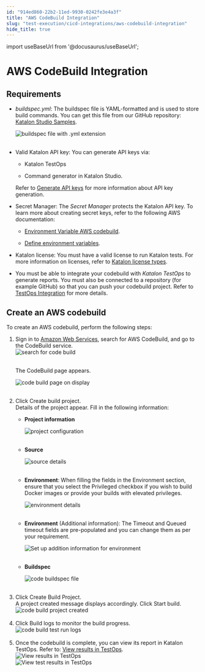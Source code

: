 ```yaml
---
id: "914ed860-22b2-11ed-9930-0242fe3e4a3f"
title: "AWS CodeBuild Integration"
slug: "test-execution/cicd-integrations/aws-codebuild-integration"
hide_title: true
---
```

import useBaseUrl from '@docusaurus/useBaseUrl';


# <a id="id" class="anchor_top_offset"/><a id="ariaid-title1" class="anchor_top_offset"/>AWS CodeBuild Integration


## Requirements

<div xmlns="http://www.w3.org/1999/xhtml" className="p"><ul className="ul"><li className="li"><p className="p"><em className="ph i">buildspec.yml</em>: The buildspec file is YAML-formatted and
        is used to store build commands. You can get this file from our
        GitHub repository: <a className="xref j-external-link" href="https://github.com/katalon-studio-samples/ci-samples/blob/master/buildspec.yml" target="_blank">Katalon
          Studio Samples</a>.</p>
      <p className="p"><img className="image" src={useBaseUrl("https://github.com/katalon-studio/docs-images/raw/master/katalon-studio/docs/aws-code-integration-with-docker-image/K.S.E-8.2.5-aws-user-guide-buildspec_file.png")} alt="buildspec file with .yml extension" /><br /><br /></p></li><li className="li"><p className="p">Valid Katalon API key: You can generate API keys via:</p>
      <ul className="ul"><li className="li"><p className="p">Katalon TestOps</p></li><li className="li"><p className="p">Command generator in Katalon Studio.</p></li></ul>
      <p className="p">Refer to <a className="xref" href="/docs/administration/settings/katalon-api-key-in-katalon-testops#id_1">Generate
          API keys</a> for more information about API key generation.</p></li><li className="li"><p className="p">Secret Manager: The <em className="ph i">Secret Manager</em> protects the Katalon
        API key. To learn more about creating secret keys, refer to the
        following AWS documentation:</p>
      <ul className="ul"><li className="li"><p className="p"><a className="xref j-external-link" href="https://docs.aws.amazon.com/codebuild/latest/APIReference/API_EnvironmentVariable.html" target="_blank">Environment
              Variable AWS codebuild</a>.</p></li><li className="li"><p className="p"><a className="xref j-external-link" href="https://blog.shikisoft.com/define-environment-vars-aws-codebuild-buildspec/" target="_blank">Define
              environment variables</a>.</p></li></ul></li><li className="li"><p className="p">Katalon license: You must have a valid license to run Katalon
        tests. For more information on licenses, refer to <a className="xref" href="/docs/administration/katalon-studio-enterprise-and-katalon-runtime-engine-license/license-overview">Katalon
          license types</a>.</p></li><li className="li"><p className="p">You must be able to integrate your codebuild with <em className="ph i">Katalon
          TestOps</em> to generate reports. You must also be connected to a
        repository (for example GitHub) so that you can push your codebuild
        project. Refer to <a className="xref" href="/docs/get-started/set-up-your-workspace/integrate-katalon-testops-with-katalon-studio">TestOps
          Integration</a> for more details.</p></li></ul></div>

## <a id="task-4069" class="anchor_top_offset"/>Create an AWS codebuild

<section xmlns="http://www.w3.org/1999/xhtml" className="section context">To create an AWS codebuild, perform the following steps:</section> 
<ol xmlns="http://www.w3.org/1999/xhtml" className="ol steps"><li className="li step stepexpand"><span className="ph cmd">Sign in to <a className="xref j-external-link" href="http://console.aws.amazon.com" target="_blank">Amazon Web         Services</a>, search for AWS CodeBuild, and go to the CodeBuild       service.</span><div className="itemgroup info"><img className="image" src={useBaseUrl("https://github.com/katalon-studio/docs-images/raw/master/katalon-studio/docs/aws-code-integration-with-docker-image/K.S.E-8.2.5-aws-user-guide-code-build_search_string.png")} alt="search for code build" /><br /><br /></div><div className="itemgroup stepresult"><p className="p">The <span className="ph uicontrol">CodeBuild</span> page appears.</p><p className="p"><img className="image" src={useBaseUrl("https://github.com/katalon-studio/docs-images/raw/master/katalon-studio/docs/aws-code-integration-with-docker-image/K.S.E-8.2.5-aws-user-guide-create_build_project.png")} alt="code build page on display" /><br /><br /></p></div></li><li className="li step stepexpand"><span className="ph cmd">Click <span className="ph uicontrol">Create build project</span>.</span><div className="itemgroup info">Details of the project appear. Fill in the following       information:</div><div className="itemgroup info"><ul className="ul"><li className="li"><p className="p"><strong className="ph b">Project information</strong></p><p className="p"><img className="image" src={useBaseUrl("https://github.com/katalon-studio/docs-images/raw/master/katalon-studio/docs/aws-code-integration-with-docker-image/K.S.E-8.2.5-aws-user-guide-build_project_configuration.png")} alt="project configuration" /><br /><br /></p></li><li className="li"><p className="p"><strong className="ph b">Source</strong></p><p className="p"><img className="image" src={useBaseUrl("https://github.com/katalon-studio/docs-images/raw/master/katalon-studio/docs/aws-code-integration-with-docker-image/K.S.E-8.2.5-aws-user-guide-code-build_source_details.png")} alt="source details" /><br /><br /></p></li><li className="li"><p className="p"><strong className="ph b">Environment</strong>: When filling the fields in the <span className="ph uicontrol">Environment</span>             section, ensure that you select the <span className="ph uicontrol">Privileged</span>             checkbox if you wish to build Docker images or provide your builds             with elevated privileges.</p><p className="p"><img className="image" src={useBaseUrl("https://github.com/katalon-studio/docs-images/raw/master/katalon-studio/docs/aws-code-integration-with-docker-image/K.S.E-8.2.5-license-utilization-dashboard-code_build_environment.png")} alt="environment details" /><br /><br /></p></li><li className="li"><p className="p"><strong className="ph b">Environment</strong> (Additional information): The <span className="ph uicontrol">Timeout</span> and <span className="ph uicontrol">Queued timeout</span>             fields are pre-populated and you can change them as per your             requirement.</p><p className="p"><img className="image" src={useBaseUrl("https://github.com/katalon-studio/docs-images/raw/master/katalon-studio/docs/aws-code-integration-with-docker-image/K.S.E-8.2.5-aws-user-guide-environment_additional_configuration.png")} alt="Set up addition information for environment" /><br /><br /></p></li><li className="li"><p className="p"><strong className="ph b">Buildspec</strong></p><p className="p"><img className="image" src={useBaseUrl("https://github.com/katalon-studio/docs-images/raw/master/katalon-studio/docs/aws-code-integration-with-docker-image/K.S.E-8.2.5-aws-user-guide-use_buildspec_file.png")} alt="code buildspec file" /><br /><br /></p></li></ul></div></li><li className="li step stepexpand"><span className="ph cmd">Click <span className="ph uicontrol">Create Build Project.</span></span><div className="itemgroup info">A project created message displays accordingly.       Click <span className="ph uicontrol">Start build</span>.</div><div className="itemgroup info"><img className="image" src={useBaseUrl("https://github.com/katalon-studio/docs-images/raw/master/katalon-studio/docs/aws-code-integration-with-docker-image/K.S.E-8.2.5-aws-user-guide-build_project_created.png")} alt="code build project created" /><br /><br /></div></li><li className="li step stepexpand"><span className="ph cmd">Click <span className="ph uicontrol">Build logs</span> to monitor the build       progress.</span><div className="itemgroup info"><img className="image" src={useBaseUrl("https://github.com/katalon-studio/docs-images/raw/master/katalon-studio/docs/aws-code-integration-with-docker-image/K.S.E-8.2.5-aws-user-guide-build_test_run_logs.png")} alt="code build test run logs" /><br /><br /></div></li><li className="li step stepexpand"><span className="ph cmd">Once the codebuild is complete, you can view its report in Katalon TestOps. Refer to: <a className="xref" href="/docs/reports-and-analytics/reports/view-test-reports/view-test-reports-in-katalon-testops/view-test-case-reports-in-katalon-testops">View results in TestOps</a>.</span><div className="itemgroup info"><img className="image" src={useBaseUrl("/914c4050-22b2-11ed-9930-0242fe3e4a3f.png")} alt="View results in TestOps" /></div><div className="itemgroup info"><img className="image" src={useBaseUrl("/914ba410-22b2-11ed-9930-0242fe3e4a3f.png")} alt="View test results in TestOps" /></div></li></ol> 
